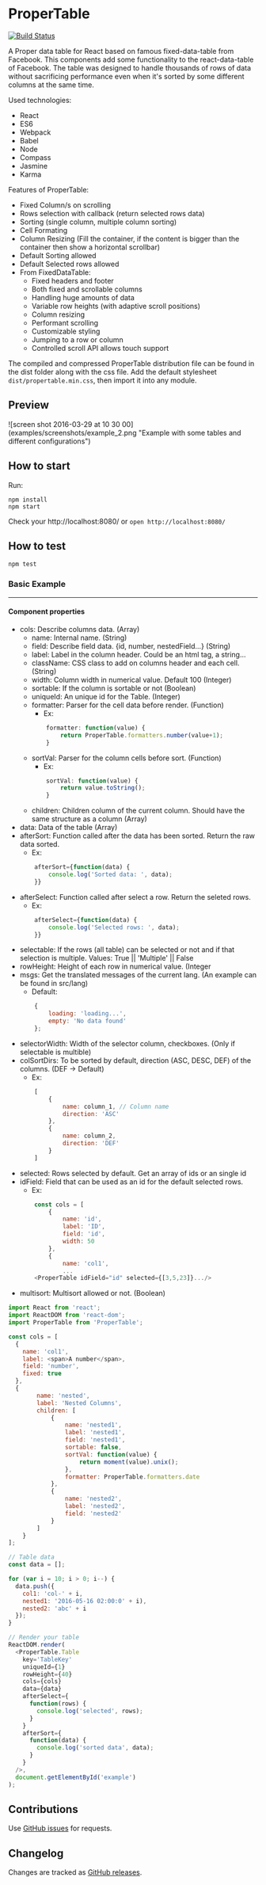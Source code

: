 # ProperTable

[![Build Status](https://travis-ci.org/CBIConsulting/ProperTable.svg)](https://travis-ci.org/CBIConsulting/ProperTable)

A Proper data table for React based on famous fixed-data-table from Facebook. This components add some functionality to the react-data-table of Facebook. The table was designed to handle thousands of rows of data without sacrificing performance even when it's sorted by some different columns at the same time.


Used technologies:  

- React
- ES6
- Webpack
- Babel
- Node
- Compass
- Jasmine
- Karma


Features of ProperTable:

* Fixed Column/s on scrolling
* Rows selection with callback (return selected rows data) 
* Sorting (single column, multiple column sorting)
* Cell Formating
* Column Resizing (Fill the container, if the content is bigger than the container then show a horizontal scrollbar)
* Default Sorting allowed
* Default Selected rows allowed
* From FixedDataTable:
  * Fixed headers and footer
  * Both fixed and scrollable columns
  * Handling huge amounts of data
  * Variable row heights (with adaptive scroll positions)
  * Column resizing
  * Performant scrolling
  * Customizable styling
  * Jumping to a row or column
  * Controlled scroll API allows touch support


  
The compiled and compressed ProperTable distribution file can be found in the dist folder along with the css file. Add the default stylesheet `dist/propertable.min.css`, then import it into any module.



## Preview
![screen shot 2016-03-29 at 10 30 00] (examples/screenshots/example_2.png "Example with some tables and different configurations") 


## How to start

Run:  
```
npm install
npm start
```

Check your http://localhost:8080/ or  `open http://localhost:8080/`

## How to test

`npm test`

### Basic Example
------------

#### Component properties

* cols: Describe columns data. (Array)
 	* name: Internal name. (String)
 	* field: Describe field data. {id, number, nestedField...} (String)
 	* label: Label in the column header. Could be an html tag, a string... 
 	* className: CSS class to add on columns header and each cell.(String)
 	* width: Column width in numerical value. Default 100 (Integer)
 	* sortable: If the column is sortable or not (Boolean)
 	* uniqueId: An unique id for the Table. (Integer)
 	* formatter: Parser for the cell data before render. (Function)
 		* Ex: 
 		```javascript
			formatter: function(value) {
				return ProperTable.formatters.number(value+1);
			}
		```
	* sortVal: Parser for the column cells before sort. (Function)
		* Ex: 
		```javascript
			sortVal: function(value) {
				return value.toString();
			}
		```
	* children: Children column of the current column. Should have the same structure as a column (Array)
* data: Data of the table (Array)
* afterSort: Function called after the data has been sorted. Return the raw data sorted.
	* Ex:
	```javascript
		afterSort={function(data) {
			console.log('Sorted data: ', data);
		}}
	```
* afterSelect: Function called after select a row. Return the seleted rows.
	* Ex:
	```javascript
		afterSelect={function(data) {
			console.log('Selected rows: ', data);
		}}
	```
* selectable: If the rows (all table) can be selected or not and if that selection is multiple. Values: True || 'Multiple' || False
* rowHeight: Height of each row in numerical value. (Integer
* msgs: Get the translated messages of the current lang. (An example can be found in src/lang)
	* Default:
	```javascript
		{
			loading: 'loading...',
			empty: 'No data found'
		};
	```
* selectorWidth: Width of the selector column, checkboxes. (Only if selectable is multible)
* colSortDirs: To be sorted by default, direction (ASC, DESC, DEF) of the columns. (DEF -> Default)
	* Ex:
	```javascript
		[
			{
				name: column_1, // Column name  
				direction: 'ASC'
			},
			{
				name: column_2,  
				direction: 'DEF'
			}
		]
	```
* selected: Rows selected by default. Get an array of ids or an single id
* idField: Field that can be used as an id for the default selected rows.
	* Ex:
	```javascript
		const cols = [
			{
				name: 'id',
				label: 'ID',
				field: 'id',
				width: 50
			},
			{
				name: 'col1',
				...
		<ProperTable idField="id" selected={[3,5,23]}.../>
	```
* multisort: Multisort allowed or not. (Boolean)

```javascript
import React from 'react';
import ReactDOM from 'react-dom';
import ProperTable from 'ProperTable';

const cols = [
  {
    name: 'col1',
    label: <span>A number</span>,
    field: 'number',
    fixed: true
  },
  {
		name: 'nested',
		label: 'Nested Columns',
		children: [
			{
				name: 'nested1',
				label: 'nested1',
				field: 'nested1',
				sortable: false,
				sortVal: function(value) {
					return moment(value).unix();
				},
				formatter: ProperTable.formatters.date
			},
			{
				name: 'nested2',
				label: 'nested2',
				field: 'nested2'
			}
		]
	}
];

// Table data
const data = [];

for (var i = 10; i > 0; i--) {
  data.push({
    col1: 'col-' + i,
    nested1: '2016-05-16 02:00:0' + i),
    nested2: 'abc' + i
  });
}

// Render your table
ReactDOM.render(
  <ProperTable.Table
    key='TableKey'
    uniqueId={1}
    rowHeight={40}
    cols={cols}
    data={data}
    afterSelect={
      function(rows) {
        console.log('selected', rows);
      }
    }
    afterSort={
      function(data) {
        console.log('sorted data', data);
      }
    }
  />,
  document.getElementById('example')
);
```

Contributions
------------

Use [GitHub issues](https://github.com/CBIConsulting/ProperTable/issues) for requests.

Changelog
---------

Changes are tracked as [GitHub releases](https://github.com/CBIConsulting/ProperTable/releases).

